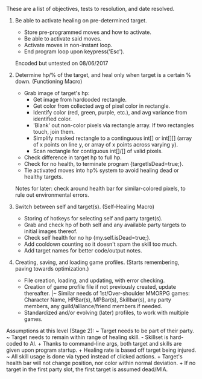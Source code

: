 These are a list of objectives, tests to resolution, and date resolved.

1) Be able to activate healing on pre-determined target.
	+ Store pre-programmed moves and how to activate.
	+ Be able to activate said moves.
	+ Activate moves in non-instant loop.
	+ End program loop upon keypress('Esc').
	
	Encoded but untested on 08/06/2017

2) Determine hp/% of the target, and heal only when target is a certain % down.	(Functioning Macro)
	+ Grab image of target's hp:
		+ Get image from hardcoded rectangle.
		+ Get color from collected avg of pixel color in rectangle.
		+ Identify color (red, green, purple, etc.), and avg variance from identified color.
		+ 'Blank' out non-color pixels via rectangle array. If two rectangles touch, join them.
		+ Simplify masked rectangle to a continguous int[] or int[][] (array of x points on line y,
			or array of x points across varying y).
		+ Scan rectangle for contiguous int[]/[] of valid pixels.
	+ Check difference in target hp to full hp.
	+ Check for no health, to terminate program {targetIsDead=true;}.
	+ Tie activated moves into hp% system to avoid healing dead or healthy targets.

	Notes for later: check around health bar for similar-colored pixels,
		to rule out environmental errors.

3) Switch between self and target(s).	(Self-Healing Macro)
	+ Storing of hotkeys for selecting self and party target(s).
	+ Grab and check hp of both self and any available party targets to initial images thereof.
	+ Check self health for no hp {my.self.isDead=true;}.
	+ Add cooldown counting so it doesn't spam the skill too much.
	+ Add target names for better code/output notes.

4) Creating, saving, and loading game profiles.		(Starts remembering, paving towards optimization.)
	+ File creation, loading, and updating, with error checking.
	+ Creation of game profile file if not previously created, update thereafter.
	  |~ Similar needs of 1st/Over-shoulder MMORPG games: Character Name, HPBar(s), MPBar(s),
	    Skillbar(s), any party members, any guild/alliance/friend members if needed.
	+ Standardized and/or evolving (later) profiles, to work with multiple games.


Assumptions at this level (Stage 2):
	~ Target needs to be part of their party.
	~ Target needs to remain within range of healing skill.
	- Skillset is hard-coded to AI.
	+ Thanks to command-line args, both target and skills are given upon program startup.
	+ Healing rate is based off target being injured.
	~ All skill usage is done via typed instead of clicked actions.
	+ Target's health bar will not change position, nor color within normal deviation.
	+ If no target in the first party slot, the first target is assumed dead/MIA.